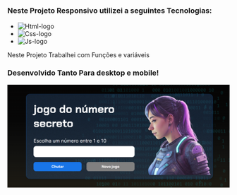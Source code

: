 <h1></h1>

<h3>Neste Projeto Responsivo utilizei a seguintes Tecnologias:</h3>

- <img src="https://img.shields.io/badge/HTML5-E34F26?style=for-the-badge&logo=html5&logoColor=white" alt="Html-logo"/>
- <img src="https://img.shields.io/badge/CSS3-1572B6?style=for-the-badge&logo=css3&logoColor=white" alt="Css-logo"/>
- <img src="https://img.shields.io/badge/JavaScript-F7DF1E?style=for-the-badge&logo=javascript&logoColor=black" alt="Js-logo"/>

<p>Neste Projeto Trabalhei com Funções e variáveis</p>
<h3>Desenvolvido Tanto Para desktop e mobile!</h3>
  <img src= "https://github.com/leonardosantos10/Projeto-jogo-do-numero-secreto/blob/main/img/img%20desktop.png?raw=true"/>
